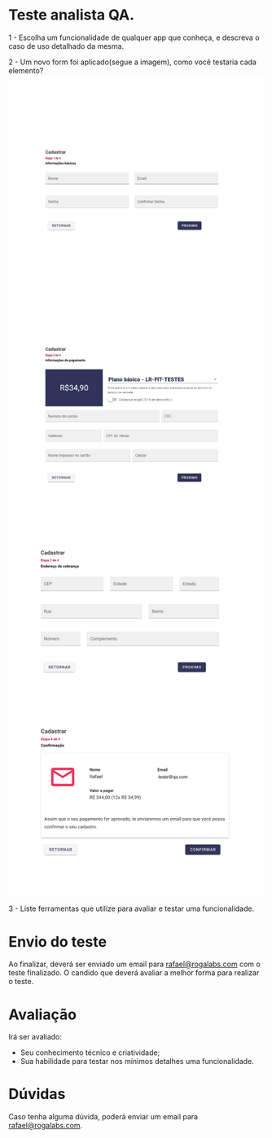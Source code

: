 # Teste analista QA.

1 - Escolha um funcionalidade de qualquer app que conheça, e descreva o caso de uso detalhado da mesma.

2 - Um novo form foi aplicado(segue a imagem), como você testaria cada elemento?
![Screenshot](1.jpg)
![Screenshot](2.jpg)
![Screenshot](3.png)
![Screenshot](4.png)

3 - Liste ferramentas que utilize para avaliar e testar uma funcionalidade.

# Envio do teste

Ao finalizar, deverá ser enviado um email para rafael@rogalabs.com com o teste finalizado. O candido que deverá avaliar a melhor forma para realizar o teste. 

# Avaliação

Irá ser avaliado: 
- Seu conhecimento técnico e criatividade;
- Sua habilidade para testar nos mínimos detalhes uma funcionalidade. 

# Dúvidas

Caso tenha alguma dúvida, poderá enviar um email para rafael@rogalabs.com.
